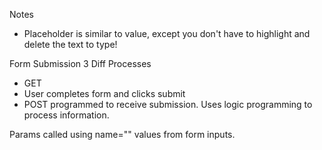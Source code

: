 Notes

* Placeholder is similar to value, except you don't have to highlight and delete the text to type!

Form Submission 3 Diff Processes
- GET 
- User completes form and clicks submit
- POST programmed to receive submission. Uses logic programming to process information.


Params called using name="" values from form inputs.
